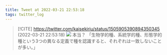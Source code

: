 ```yaml
---
title: Tweet at 2022-03-21 22:53:18
tags: twitter_log
---
```


> [!CITE] https://twitter.com/kaisekiriu/status/1505905390894350345 (2022-03-21 22:53:18)
> ![](https://twitter.com/kaisekiriu/status/1505905390894350345)
> 本当？
> 「生物学的種、系統学的種、形態学的種という3つの異なる定義で種を認識すると、それぞれは一致しないことが多い。」
